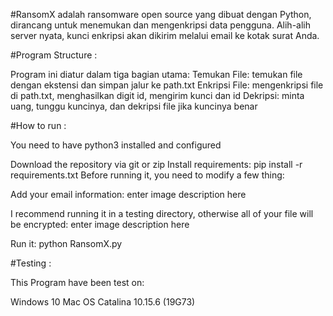 #RansomX adalah ransomware open source yang dibuat dengan Python, dirancang untuk menemukan dan mengenkripsi data pengguna. Alih-alih server nyata, kunci enkripsi akan dikirim melalui email ke kotak surat Anda.


#Program Structure :

Program ini diatur dalam tiga bagian utama: Temukan File: temukan file dengan ekstensi dan simpan jalur ke path.txt Enkripsi File: mengenkripsi file di path.txt, menghasilkan digit id, mengirim kunci dan id Dekripsi: minta uang, tunggu kuncinya, dan dekripsi file jika kuncinya benar


#How to run :

You need to have python3 installed and configured

Download the repository via git or zip
Install requirements: pip install -r requirements.txt
Before running it, you need to modify a few thing:

Add your email information: enter image description here

I recommend running it in a testing directory, otherwise all of your file will be encrypted: enter image description here

Run it: python RansomX.py


#Testing :

This Program have been test on:

Windows 10
Mac OS Catalina 10.15.6 (19G73)
